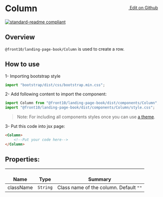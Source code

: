 <a style="float:right; margin-top: 30px;" target="_blank" href="https://github.com/front10/landing-page-book/edit/master/src/components/Column/README.md"> <img width="15px;" src="https://assets-cdn.github.com/images/icons/emoji/unicode/270f.png"/> Edit on Github
</a>

# Column

[![standard-readme compliant](https://img.shields.io/badge/standard--readme-OK-green.svg?style=flat-square)](https://github.com/RichardLitt/standard-readme)

## Overview
`@front10/landing-page-book/Column` is used to create a row.

## How to use
1- Importing bootstrap style

```js
import "bootstrap/dist/css/bootstrap.min.css";
```
2- Add following content to import the component:

```js
import Column from "@front10/landing-page-book/dist/components/Column";
import "@front10/landing-page-book/dist/components/Column/style.css";
```

> Note: For including all components styles once you can use [a theme](https://github.com/front10/landing-page-book/wiki/Theming).

3- Put this code into jsx page:
```html
<Column>
    <!--Put your code here-->
</Column>
```

## Properties:

| </br>Name   | </br>Type | </br>Summary                                                                                 | 
| ------------| - | ------------------------------------------------------------------------------------------------------ |
| className      | `String` | Class name of the column. Default `""` |
